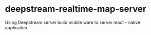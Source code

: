 # deepstream-realtime-map-server
Using Deepstream server build middle ware to server react - native application.
